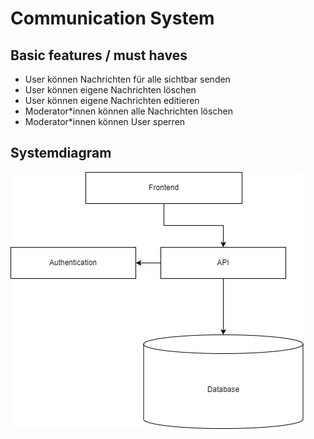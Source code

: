 # Communication System

## Basic features / must haves

* User können Nachrichten für alle sichtbar senden
* User können eigene Nachrichten löschen
* User können eigene Nachrichten editieren
* Moderator*innen können alle Nachrichten löschen
* Moderator*innen können User sperren

## Systemdiagram

![systemdiagram](./systemdiagram.png "Systemdiagram")
